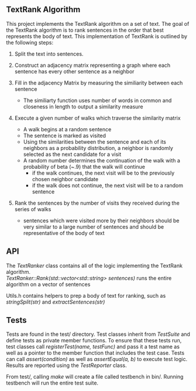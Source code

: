 ## TextRank Algorithm

This project implements the TextRank algorithm on a set of text. The goal of the TextRank algorithm is to rank sentences in the order that best represents the body of text. This implementation of TextRank is outlined by the following steps:

1. Split the text into sentences.
2. Construct an adjacency matrix representing a graph where each sentence has every other sentence as a neighbor
3. Fill in the adjacency Matrix by measuring the similiarity between each sentence
    - The similiarty function uses number of words in common and closeness in length to output a similarity measure
4. Execute a given number of walks which traverse the similarity matrix
    - A walk begins at a random sentence
    - The sentence is marked as visited
    - Using the similarities between the sentence and each of its neighbors as a probability distribution, a neighbor is randomly selected as the next candidate for a visit
    - A random number determines the continuation of the walk with a probability of beta (~.9) that the walk will continue
        - if the walk continues, the next visit will be to the previously chosen neighbor candidate
        - if the walk does not continue, the next visit will be to a random sentence

5. Rank the sentences by the number of visits they received during the series of walks
    - sentences which were visited more by their neighbors should be very similar to a large number of sentences and should be representative of the body of text

## API
The *TextRanker* class contains all of the logic implementing the TextRank algorithm.  
*TextRanker::Rank(std::vector\<std::string> sentences)* runs the entire algorithm on a vector of sentences  
  
    
Utils.h contains helpers to prep a body of text for ranking, such as *stringSplit(str)* and *extractSentences(str)*
  
## Tests
Tests are found in the test/ directory. Test classes inherit from *TestSuite* and define tests as private member functions. To ensure that these tests run, test classes call *registerTest(name, testFunc)* and pass it a test name as well as a pointer to the member function that includes the test case. Tests can call *assert(condition)* as well as *assertEqual(a, b)* to execute test logic. Results are reported using the *TestReporter* class.

From test/, calling *make* will create a file called testbench in bin/. Running testbench will run the entire test suite.

